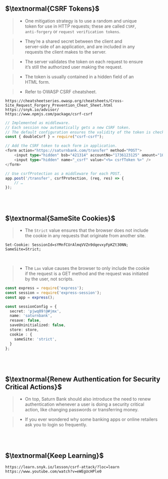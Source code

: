 ## $\textnormal{CSRF Tokens}$

> - One mitigation strategy is to use a random and unique <br />
    token for use in HTTP requests; these are called `CSRF`, <br />
    `anti-forgery` or `request verification tokens`.

> - They’re a shared secret between the client and <br />
    server-side of an application, and are included in any  <br />
    requests the client makes to the server.

> - The server validates the token on each request to ensure <br />
    it’s still the authorized user making the request.

> - The token is usually contained in a hidden field of an <br />
    HTML form.

> - Refer to OWASP CSRF cheatsheet.

```plaintext
https://cheatsheetseries.owasp.org/cheatsheets/Cross-Site_Request_Forgery_Prevention_Cheat_Sheet.html
https://snyk.io/advisor/
https://www.npmjs.com/package/csrf-csrf
```

```typescript
// Implemented as middleware.
// Each session now automatically gets a new CSRF token.
// The default configuration ensures the validity of the token is checked whenever a POST request is received.
const { doubleCsrf } = require("csrf-csrf");

// Add the CSRF token to each form in application.
<form action="https://saturnbank.com/transfer" method="POST">
    <input type="hidden" bsb="421314" accountNo="1736123125" amount="100" />
    <input type="hidden" name="_csrf" value="<%= csrfToken %>" />
</form>

// Use csrfProtection as a middleware for each POST.
app.post('/transfer', csrfProtection, (req, res) => {
	// …
});
```

<br />
<br />



## $\textnormal{SameSite Cookies}$

> - The `Strict` value ensures that the browser does not include <br />
    the cookie in any requests that originate from another site.

```plaintext
Set-Cookie: SessionId=sYMnfCUrAlmqVVZn9dqevxyFpKZt30NN; SameSite=Strict;
```

<br />

> - The `Lax` value causes the browser to only include the cookie <br />
    if the request is a GET method and the request was initiated <br />
    by the user, not scripts.

```typescript
const express = require('express');
const session = require('express-session');
const app = express();

const sessionConfig = {
  secret: 'pjwq09!@#jmx',
  name: 'saturnbank',
  resave: false,
  saveUninitialized: false,
  store: store,
  cookie : {
    sameSite: 'strict',
  }
};
```

<br />
<br />



## $\textnormal{Renew Authentication for Security Critical Actions}$

> - On top, Saturn Bank should also introduce the need to renew <br />
    authentication whenever a user is doing a security critical <br />
    action, like changing passwords or transferring money.

> - If you ever wondered why some banking apps or online retailers <br />
    ask you to login so frequently.

<br />
<br />



## $\textnormal{Keep Learning}$

```plaintext
https://learn.snyk.io/lesson/csrf-attack/?loc=learn
https://www.youtube.com/watch?v=eWEgUcHPle0
```
